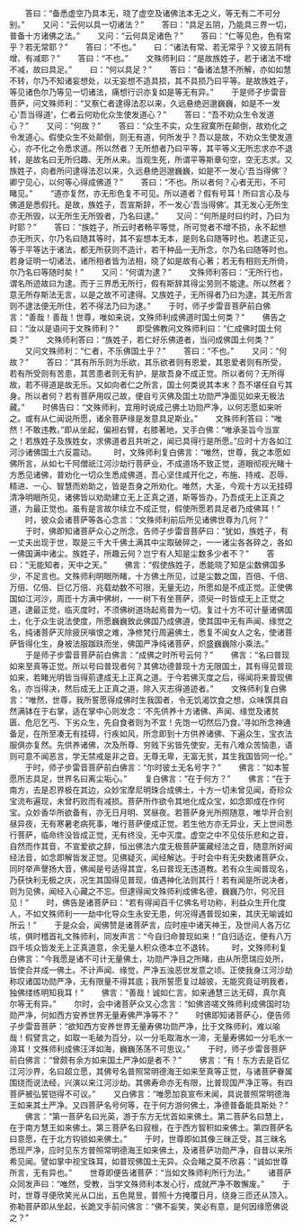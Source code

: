 <!-- { "loadSidebar": true } -->
　　答曰：“备悉虚空乃具本无，晓了虚空及诸佛法本无之义，等无有二不可分别。”
　　又问：“云何以具一切诸法？”
　　答曰：“具足五阴，乃能具三界一切，普备十方诸佛之法。”
　　又问：“云何具足诸色？”
　　答曰：“仁等见色，色有常乎？若无常耶？”
　　答曰：“不也。”
　　曰：“诸法有常、若无常乎？又彼五阴有增、有减耶？”
　　答曰：“不也。”
　　文殊师利曰：“是故族姓子，若于诸法不增不减，故曰具足。”
　　曰：“何以具足？”
　　答曰：“备诸法慧不所解，亦如如慧不转，尔乃不知诸妄想处，以无妄想不造具损，其不具损乃曰平等。是故族姓子，等见诸色尔乃等见一切诸法，痛想行识亦复如是等无有异。”
　　于是师子步雷音菩萨，问文殊师利：“又察仁者逮得法忍以来，久远悬绝迥邈巍巍，如是不一发心‘吾当得道’，仁者云何劝化众生使发道心？”
　　答曰：“吾不劝众生令发道心？”
　　又问：“何故？”
　　答曰：“众生不实，众生寂寞所在颠倒，故劝化之令发道心。假使众生不处颠倒，则无有道，何所发乎？吾以是故，不劝众生使发道心，亦不化之令悉求道。所以然者？无所想者乃曰平等，其平等义无所志求亦不退转，是故名曰无所归趣、无所从来。当观生死，所谓平等斯章句空，空无志求。又族姓子，向者所问逮得法忍以来，久远悬绝迥邈巍巍，如是不一发心‘吾当得佛’？卿宁见心，以何等心得成佛道？”
　　答曰：“不也。所以者何？心者无形，不可睹见。”
　　“道亦复然，亦无形色复不可见。所以道者？假有号耳！所曰言心及与佛道是悉假托。是故，族姓子，吾宣斯辞，不一发心‘吾当得佛’。其无发心无所生亦无所毁，以无所生无所毁者，乃名曰逮。”
　　又问：“何所是时曰约时，乃曰为时耶？”
　　答曰：“族姓子，所云时者畅平等觉，所可觉者不增不损，永不起想亦无所灭，尔乃名曰随其等时，其不妄想本无本，是则名曰随等时也。若逮正见，等于平等达于诸法，都无所获则不造计，若干种品一无所念，尔乃名曰随等时也。若身证明一切诸法，诸所相者皆为法相，晓了如是故有心著；若无有相则无所倚，尔乃名曰等随时矣！”
　　又问：“何谓为逮？”
　　文殊师利答曰：“无所行也，谓名所迹故曰为逮。而于三界悉无所行，假有斯辞其得尘劳则不能逮。所以然者？意无所存斯法无言，以是之故不可逮得。又族姓子，无所得者乃曰为逮，其无所言则不逮法便无所住，若不得法乃曰为逮。”
　　于时，师子步雷音菩萨前白佛言：“善哉！善哉！世尊，唯如来说，文殊师利成佛道时国土何类？”
　　佛告之曰：“汝以是语问于文殊师利？”
　　即受佛教问文殊师利曰：“仁成佛时国土何类？”
　　文殊师利答曰：“族姓子，若仁好乐佛道者，当问成佛国土何类？”
　　又问文殊师利：“仁者，不乐佛国土乎？”
　　答曰：“不也。”
　　又问：“何故？”
　　答曰：“其有所乐则为乐欲，其乐欲者则有恩爱，其恩爱者则有所受，若有所受则有苦患，其苦患者则无有护，是故吾身不成正觉。所以者何？无所得故，若不得道是故无乐。又如向者仁之所言，国土何类说其本末？吾不堪任自亏其身。所以者何？若有菩萨用叹己故，便自亏灭佛及国土功勋严净面见如来无极法藏。”
　　时佛告曰：“文殊师利，宜用时说成己佛土功勋严净，以何志愿如来听之。或有从仁闻说所愿，诸余菩萨缘是发意具足斯业。”
　　文殊师利答曰：“唯然！不敢违教。”即从坐起，偏袒右臂，右膝著地，叉手白佛：“唯承圣旨今当宣之！若族姓子及族姓女，求佛道者且共听之，闻已具得行是所愿。”应时十方各如江河沙诸佛国土六反震动。
　　时，文殊师利复白佛言：“唯然，世尊，我之本愿如佛所言，从如七千阿僧祇江河沙劫行菩萨业，不成道场不致正觉，道眼彻视光睹十方悉见诸佛，普劝化一切众生悉成佛道，吾心坚住咸开化之，布施、持戒、忍辱、精进、一心、智慧而劝助之，皆是吾身之所劝化。唯然，大圣，今观十方以无挂碍清净明眼所见，诸佛皆以劝助建立无上正真之道，斯等皆办，乃吾成无上正真之道，为最正觉也。虽有是言故尔续立不成正觉，假使所愿若具足者乃成佛耳！”
　　时，彼众会诸菩萨等各心念言：“文殊师利前后所见诸佛世尊为几何？”
　　于时，佛即知诸菩萨众心之所念，告师子步雷音菩萨曰：“犹如，族姓子，有一丈夫出现于世，取是三千大千佛土满其中尘取破碎之，一一诸尘各各碎之，各如一佛国满中诸尘。族姓子，所趣云何？岂宁有人知是尘数多少者不？”
　　答曰：“无能知者，天中之天。”
　　佛言：“假使族姓子，悉能晓了知是尘数佛国多少，不足言也。文殊师利明眼所睹，十方佛土所见，过是尘数之国，百倍、千倍、万倍、亿倍、巨亿万倍、兆载劫数不可限，无量无边，所愿如是不成正觉。正使佛国如江河沙，周匝十方满中佛树，一一树下有坐菩萨，须臾一时皆成无上正觉之道，逮最正觉，临灭度时，不须佛树道场起焉普为一切。复过十方不可计量诸佛国土，化于众生说法使度，所愿巍巍致此佛国乃成佛道，使其国中无有声闻、缘觉之名，纯诸菩萨灭除疲厌嗔恨之难，净修梵行周遍佛土，悉复不闻女人之名，使诸菩萨皆得化生，身被法服跏趺而坐，佛国严净纯诸菩萨，炽盛巍巍除小乘法。”
　　于是师子步雷音菩萨前白佛言：“成佛之时所号云何？”
　　佛言：“名曰普现如来至真等正觉。所以号曰普现者何？其佛功德普现十方无限国土，其有得见普现如来，若睹光明皆当得莂逮成无上正真之道。于今若佛灭度之后，得闻将来普现佛名，亦当得决，然后成无上正真之道，除入灭志得道迹者。”
　　文殊师利复白佛言：“唯然，世尊，我所誓愿得成佛时生我国者，令无饥渴饮食之想，众味馔具自然满钵在于右掌，适在掌中心则发念：‘不先供养十方诸佛、声闻、缘觉及诸贫匮、危厄乞丐、下劣众生，先自食者则为不宜！先饱一切然后乃食。’寻如所念神通备足，在所至凑无有挂碍，行疾如风，所念即到十方供养诸佛、下遍众生，宝衣法服俱亦复然。先供养诸佛，次及所尊、穷贱下劣皆先使安，无有八难众苦恼患，语则可意不闻恶言，学无禁戒是非之音。无尊无卑，无富无贫，其生我国皆同一伦。”
　　于时，师子步雷音菩萨前白佛言：“尔时彼土无名号字？”
　　佛言：“如本誓愿所志具足，世界名曰离尘垢心。”
　　复白佛言：“在于何方？”
　　佛言：“在于南方，去是忍界极在其边，众妙宝摩尼明珠合成佛土，十方一切未曾见闻，奇珍众宝流布遍现，未曾朽败而有减损。菩萨所作欲令其地化成众宝，如念即成在作何宝。众妙香华所欲备有，亦无日月明、冥昼夜。若菩萨身光所照随意，唯华开合别昼异夜，无有寒暑老病死事，唯行菩萨便成正觉。若生他方亦无异业，天上世间悉行菩萨，临命终没皆成正觉，无有终没，无中灭度。虚空之中不见伎乐悲和之音，自然而作其音，不宣爱欲之辞，恒出佛法六度无极菩萨箧藏经法之音，随意所好闻经法音，如念即解皆发正觉。见佛疑灭，闻经解达。于时会中有无央数诸菩萨众，同时举声謦扬大音，佛闻是号适得其宜，名曰普现无违道教。若有众生闻普现名，乃获快利无极之庆，况生其国得见普现，值遇神化法则其行！若有闻是所说决者，则为见佛，闻经入心藏之不忘。但逮得闻文殊师利成佛名德，巍巍乃尔，何况目见！”
　　时，佛告是诸菩萨曰：“若有得闻百千亿佛名号功称，利益众生开化度人，不如文殊师利一一劫中化导众生永安无患，何况得遇普现如来，其庆无喻诚如所云！”
　　于是众会，闻佛赞是诸菩萨言，应时座中诸天神王，及世间人各万亿垓，俱时稽首礼文殊师利，同发声言：“今自归命普现如来！”自归适讫，便有八万四千垓众皆发无上正真道意，余无量人积众德本立不退转。
　　时，文殊师利复白佛言：“今我愿是诸不可计无量佛土，功勋严净目之所睹，由从所愿瑞应处所，皆使合并成一佛土。不计声闻、缘觉，严净五浊恶世发意之顷。正使我身江河沙劫称叹诸国功勋严净，无有限量不得其底；我所誓愿复过越彼，无能究竟证明我者，独佛缕练明知我耳！”
　　佛言：“善哉！诚如仁言。如来通慧三达无碍，真尔真尔等无有异。”
　　尔时，会中诸菩萨众又心念言：“如佛咨嗟文殊师利成佛国时功勋严净，何如西方安养世界无量寿佛严净等不？”
　　时佛即知诸菩萨心，便告师子步雷音菩萨：“欲知西方安养世界无量寿佛功勋严净，比于文殊师利，难以喻哉！假譬言之，如取一毛破为百分，以一分毛取海水一渧，无量寿佛如一分毛水一渧耳！文殊师利成佛汪洋如海，巍巍荡荡不可思议。”
　　于时，师子步雷音菩萨前白佛言：“曾颇有余方如来国土严净如是者不？”
　　佛言：“有！东方去是百亿江河沙界，名曰超立愿，其佛号名普照常明德海王如来至真等正觉，与诸菩萨眷属围绕而说法经，兴演以来江河沙劫。其佛寿命亦无有限，比普现国严净正等。有四菩萨被弘誓铠得不可议。”
　　又白佛言：“唯愿加哀宣布未闻，具说普照常明德海王如来其土严净。又四菩萨名号何等，在于何方游何佛土，净德普备能具斯处？”
　　佛言：“第一菩萨名曰光英，游于东方无忧首如来佛土。第二菩萨名曰慧上，在于南方慧王如来佛土。第三菩萨名曰寂根，在于西方智积如来佛土。第四菩萨名曰意愿，在于北方钩锁如来佛土。”
　　于时，世尊即如其像三昧正受，其三昧名悉现严净，应时见东方普照常明德海王如来佛土，及诸菩萨功勋严净，自昔以来所希见闻。譬如掌中视宝珠耳，如普现佛国土无异。众会睹之莫不欣喜：“诚如世尊所言，无有异也。”
　　世尊即便告诸菩萨：“当如文殊师利所行为法。”
　　诸菩萨众同发声曰：“唯然，受教，当学文殊师利本发心行，成就严净不敢懈废。”
　　于时，世尊寻便欣笑光从口出，五色晃昱，普照十方掩覆日月，绕身三匝还从顶入。弥勒菩萨即从坐起，长跪叉手前问佛言：“佛不妄笑，笑必有意，是何因缘愿佛说之？”
